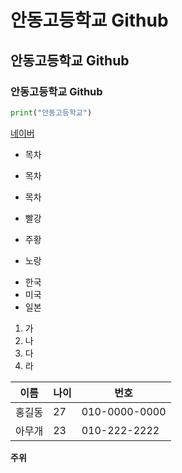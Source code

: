 # 안동고등학교 Github
## 안동고등학교 Github
### 안동고등학교 Github


```python
print("안동고등학교")
```
[네이버](www.naver.com)

* 목차
 * 목차
  * 목차

* 빨강
 * 주황 
  * 노랑

- 한국
 - 미국
  - 일본

1. 가
2. 나
3. 다
4. 라

이름 | 나이 | 번호
---|---|---|
홍길동|27|010-0000-0000
아무개|23|010-222-2222

**주위**
